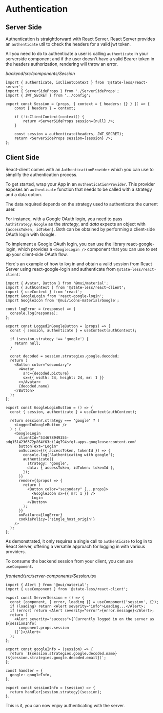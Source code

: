# Authentication
## Server Side
Authentication is straightforward with React Server. React Server provides an `authenticate` util to check the headers for a valid jwt token.

All you need to do to authenticate a user is calling `authenticate` in your serverside component and if the user doesn't have a valid Bearer token in the headers authorization, rendering will throw an error.

*backend/src/components/Session*
```tsx
import { authenticate, isClientContext } from '@state-less/react-server';
import { ServerSideProps } from './ServerSideProps';
import { JWT_SECRET } from '../config';

export const Session = (props, { context = { headers: {} } }) => {
    const { headers } = context;

    if (!isClientContext(context)) {
        return <ServerSideProps session={null} />;
    }

    const session = authenticate(headers, JWT_SECRET);
    return <ServerSideProps session={session} />;
};
```

## Client Side

React-client comes with an `AuthenticationProvider` which you can use to simplify the authentication process.

To get started, wrap your App in an `AuthenticationProvider`. This provider exposes an `authenticate` function that needs to be called with a strategy and a data option.

The data required depends on the strategy used to authenticate the current user.

For instance, with a Google OAuth login, you need to pass `AuthStrategy.Google` as the *strategy*, and *data* expects an object with `{accessToken, idToken}`.
Both can be obtained by performing a client-side OAuth login with Google.

To implement a Google OAuth login, you can use the library react-google-login, which provides a `<GoogleLogin />` component that you can use to set up your client-side OAuth flow.

Here's an example of how to log in and obtain a valid session from React Server using react-google-login and authenticate from `@state-less/react-client`:

```tsx
import { Avatar, Button } from '@mui/material';
import { authContext } from '@state-less/react-client';
import { useContext } from 'react';
import GoogleLogin from 'react-google-login';
import GoogleIcon from '@mui/icons-material/Google';

const logError = (response) => {
  console.log(response);
};

export const LoggedInGoogleButton = (props) => {
  const { session, authenticate } = useContext(authContext);

  if (session.strategy !== 'google') {
    return null;
  }

  const decoded = session.strategies.google.decoded;
  return (
    <Button color="secondary">
      <Avatar
        src={decoded.picture}
        sx={{ width: 24, height: 24, mr: 1 }}
      ></Avatar>
      {decoded.name}
    </Button>
  );
};

export const GoogleLoginButton = () => {
  const { session, authenticate } = useContext(authContext);

  return session?.strategy === 'google' ? (
    <LoggedInGoogleButton />
  ) : (
    <GoogleLogin
      clientId="534678949355-odq15l4236372p864f63ci14g794sfqf.apps.googleusercontent.com"
      buttonText="Login"
      onSuccess={({ accessToken, tokenId }) => {
        console.log('Authenticating with google');
        authenticate({
          strategy: 'google',
          data: { accessToken, idToken: tokenId },
        });
      }}
      render={(props) => {
        return (
          <Button color="secondary" {...props}>
            <GoogleIcon sx={{ mr: 1 }} />
            Login
          </Button>
        );
      }}
      onFailure={logError}
      cookiePolicy={'single_host_origin'}
    />
  );
};

```

As demonstrated, it only requires a single call to `authenticate` to log in to React Server, offering a versatile approach for logging in with various providers.

To consume the backend session from your client, you can use `useComponent`.

*frontend/src/server-components/Session.tsx*
```tsx
import { Alert } from '@mui/material';
import { useComponent } from '@state-less/react-client';

export const ServerSession = () => {
  const [component, { error, loading }] = useComponent('session', {});
  if (loading) return <Alert severity="info">Loading...</Alert>;
  if (error) return <Alert severity="error">{error.message}</Alert>;
  return (
    <Alert severity="success">{`Currently logged in on the server as ${sessionInfo(
      component.props.session
    )}`}</Alert>
  );
};

export const googleInfo = (session) => {
  return `${session.strategies.google.decoded.name} (${session.strategies.google.decoded.email})`;
};

const handler = {
  google: googleInfo,
};

export const sessionInfo = (session) => {
  return handler[session.strategy](session);
};
```

This is it, you can now enjoy authenticating with the server.